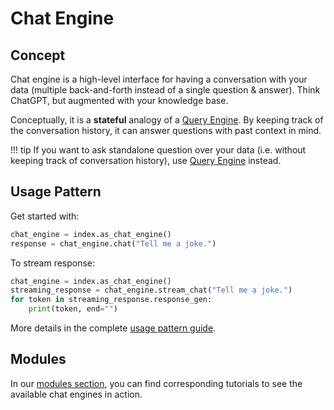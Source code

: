 # Chat Engine

## Concept

Chat engine is a high-level interface for having a conversation with your data
(multiple back-and-forth instead of a single question & answer).
Think ChatGPT, but augmented with your knowledge base.

Conceptually, it is a **stateful** analogy of a [Query Engine](../query_engine/index.md).
By keeping track of the conversation history, it can answer questions with past context in mind.

!!! tip
If you want to ask standalone question over your data (i.e. without keeping track of conversation history), use [Query Engine](../query_engine/index.md) instead.

## Usage Pattern

Get started with:

```python
chat_engine = index.as_chat_engine()
response = chat_engine.chat("Tell me a joke.")
```

To stream response:

```python
chat_engine = index.as_chat_engine()
streaming_response = chat_engine.stream_chat("Tell me a joke.")
for token in streaming_response.response_gen:
    print(token, end="")
```

More details in the complete [usage pattern guide](./usage_pattern.md).

## Modules

In our [modules section](./modules.md), you can find corresponding tutorials to see the available chat engines in action.
